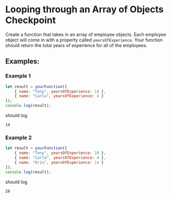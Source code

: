 # Looping through an Array of Objects Checkpoint

Create a function that takes in an array of employee objects. Each employee object will come in with a property called `yearsOfExperience`.
Your function should return the total years of experience for all of the employees.

## Examples:

### Example 1

```js
let result = yourFunction([
    { name: "Tony", yearsOfExperience: 10 }, 
    { name: "Carla", yearsOfExperience: 4 }
]);
console.log(result);
```

should log 

```
14
```

### Example 2

```js
let result = yourFunction([
    { name: "Tony", yearsOfExperience: 10 }, 
    { name: "Carla", yearsOfExperience: 4 },
    { name: "Kris", yearsOfExperience: 14 }
]);
console.log(result);
```

should log


```
28
```



